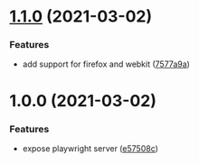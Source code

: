 # [1.1.0](https://github.com/pixelfactoryio/playwright-server/compare/v1.0.0...v1.1.0) (2021-03-02)


### Features

* add support for firefox and webkit ([7577a9a](https://github.com/pixelfactoryio/playwright-server/commit/7577a9a77b06e5d143b3c06444c305e61e2c21da))

# 1.0.0 (2021-03-02)


### Features

* expose playwright server ([e57508c](https://github.com/pixelfactoryio/playwright-server/commit/e57508c2511925f76d666da2c208bbfa1fa6fcdd))
